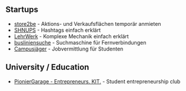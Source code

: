 Startups
--------------------------------------------------------------------------------
* [store2be](http://store2be.de) - Aktions- und Verkaufsflächen temporär anmieten
* [SHNUPS](http://shnups.com) - Hashtags einfach erklärt
* [LehrWerk](http://lehrwerk.com) - Komplexe Mechanik einfach erklärt
* [busliniensuche](http://busliniensuche) - Suchmaschine für Fernverbindungen
* [Campusjäger](http://campusjaeger.de) - Jobvermittlung für Studenten

University / Education
--------------------------------------------------------------------------------
* [PionierGarage - Entrepreneurs. KIT.](http://pioniergarage.de) - Student entrepreneurship club
